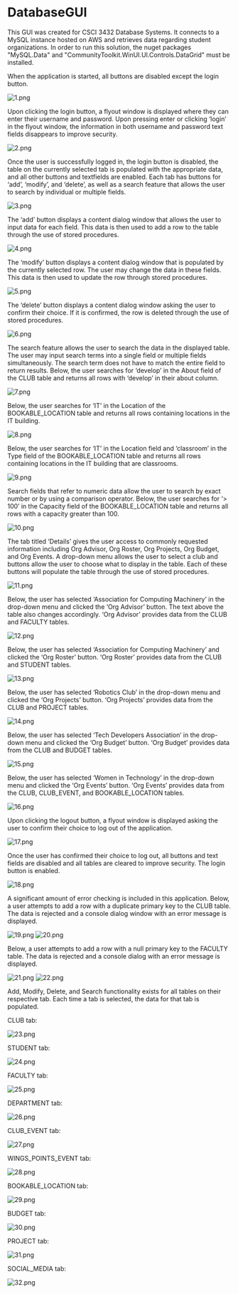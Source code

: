 # DatabaseGUI
This GUI was created for CSCI 3432 Database Systems. It connects to a MySQL instance hosted on AWS and retrieves data regarding student organizations. In order to run this solution, the nuget packages "MySQL.Data" and "CommunityToolkit.WinUI.UI.Controls.DataGrid" must be installed. 

When the application is started, all buttons are disabled except the login button. 

![1.png](https://github.com/howardks/DatabaseGUI/blob/master/Screenshots/1.png?raw=true)

Upon clicking the login button, a flyout window is displayed where they can enter their username and password. Upon pressing enter or clicking ‘login’ in the flyout window, the information in both username and password text fields disappears to improve security. 

![2.png](https://github.com/howardks/DatabaseGUI/blob/master/Screenshots/2.png?raw=true)

Once the user is successfully logged in, the login button is disabled, the table on the currently selected tab is populated with the appropriate data, and all other buttons and textfields are enabled. Each tab has buttons for ‘add’, ‘modify’, and ‘delete’, as well as a search feature that allows the user to search by individual or multiple fields. 

![3.png](https://github.com/howardks/DatabaseGUI/blob/master/Screenshots/3.png?raw=true)

The ‘add’ button displays a content dialog window that allows the user to input data for each field. This data is then used to add a row to the table through the use of stored procedures. 

![4.png](https://github.com/howardks/DatabaseGUI/blob/master/Screenshots/4.png?raw=true)

The ‘modify’ button displays a content dialog window that is populated by the currently selected row. The user may change the data in these fields. This data is then used to update the row through stored procedures. 

![5.png](https://github.com/howardks/DatabaseGUI/blob/master/Screenshots/5.png?raw=true)

The ‘delete’ button displays a content dialog window asking the user to confirm their choice. If it is confirmed, the row is deleted through the use of stored procedures. 

![6.png](https://github.com/howardks/DatabaseGUI/blob/master/Screenshots/6.png?raw=true)

The search feature allows the user to search the data in the displayed table. The user may input search terms into a single field or multiple fields simultaneously. The search term does not have to match the entire field to return results. Below, the user searches for ‘develop’ in the About field of the CLUB table and returns all rows with ‘develop’ in their about column. 

![7.png](https://github.com/howardks/DatabaseGUI/blob/master/Screenshots/7.png?raw=true)

Below, the user searches for ‘IT’ in the Location of the BOOKABLE_LOCATION table and returns all rows containing locations in the IT building. 

![8.png](https://github.com/howardks/DatabaseGUI/blob/master/Screenshots/8.png?raw=true)

Below, the user searches for ‘IT’ in the Location field and ‘classroom’ in the Type field of the BOOKABLE_LOCATION table and returns all rows containing locations in the IT building that are classrooms.

![9.png](https://github.com/howardks/DatabaseGUI/blob/master/Screenshots/9.png?raw=true)

Search fields that refer to numeric data allow the user to search by exact number or by using a comparison operator. Below, the user searches for ‘> 100’ in the Capacity field of the BOOKABLE_LOCATION table and returns all rows with a capacity greater than 100. 

![10.png](https://github.com/howardks/DatabaseGUI/blob/master/Screenshots/10.png?raw=true)

The tab titled ‘Details’ gives the user access to commonly requested information including Org Advisor, Org Roster, Org Projects, Org Budget, and Org Events.  A drop-down menu allows the user to select a club and buttons allow the user to choose what to display in the table. Each of these buttons will populate the table through the use of stored procedures.

![11.png](https://github.com/howardks/DatabaseGUI/blob/master/Screenshots/11.png?raw=true)

Below, the user has selected ‘Association for Computing Machinery’ in the drop-down menu and clicked the ‘Org Advisor’ button. The text above the table also changes accordingly. ‘Org Advisor’ provides data from the CLUB and FACULTY tables. 

![12.png](https://github.com/howardks/DatabaseGUI/blob/master/Screenshots/12.png?raw=true)

Below, the user has selected ‘Association for Computing Machinery’ and clicked the ‘Org Roster’ button. ‘Org Roster’ provides data from the CLUB and STUDENT tables. 

![13.png](https://github.com/howardks/DatabaseGUI/blob/master/Screenshots/13.png?raw=true)

Below, the user has selected ‘Robotics Club’ in the drop-down menu and clicked the ‘Org Projects’ button. ‘Org Projects’ provides data from the CLUB and PROJECT tables. 

![14.png](https://github.com/howardks/DatabaseGUI/blob/master/Screenshots/14.png?raw=true)

Below, the user has selected ‘Tech Developers Association’ in the drop-down menu and clicked the ‘Org Budget’ button. ‘Org Budget’ provides data from the CLUB and BUDGET tables. 

![15.png](https://github.com/howardks/DatabaseGUI/blob/master/Screenshots/15.png?raw=true)

Below, the user has selected ‘Women in Technology’ in the drop-down menu and clicked the ‘Org Events’ button. ‘Org Events’ provides data from the CLUB, CLUB_EVENT, and BOOKABLE_LOCATION tables. 

![16.png](https://github.com/howardks/DatabaseGUI/blob/master/Screenshots/16.png?raw=true)

Upon clicking the logout button, a flyout window is displayed asking the user to confirm their choice to log out of the application. 

![17.png](https://github.com/howardks/DatabaseGUI/blob/master/Screenshots/17.png?raw=true)

Once the user has confirmed their choice to log out, all buttons and text fields are disabled and all tables are cleared to improve security. The login button is enabled. 

![18.png](https://github.com/howardks/DatabaseGUI/blob/master/Screenshots/18.png?raw=true)

A significant amount of error checking is included in this application. Below, a user attempts to add a row with a duplicate primary key to the CLUB table. The data is rejected and a console dialog window with an error message is displayed. 

![19.png](https://github.com/howardks/DatabaseGUI/blob/master/Screenshots/19.png?raw=true)
![20.png](https://github.com/howardks/DatabaseGUI/blob/master/Screenshots/20.png?raw=true)

Below, a user attempts to add a row with a null primary key to the FACULTY table. The data is rejected and a console dialog with an error message is displayed. 

![21.png](https://github.com/howardks/DatabaseGUI/blob/master/Screenshots/21.png?raw=true)
![22.png](https://github.com/howardks/DatabaseGUI/blob/master/Screenshots/22.png?raw=true)

Add, Modify, Delete, and Search functionality exists for all tables on their respective tab. Each time a tab is selected, the data for that tab is populated. 

CLUB tab:

![23.png](https://github.com/howardks/DatabaseGUI/blob/master/Screenshots/23.png?raw=true)

STUDENT tab:

![24.png](https://github.com/howardks/DatabaseGUI/blob/master/Screenshots/24.png?raw=true)

FACULTY tab:

![25.png](https://github.com/howardks/DatabaseGUI/blob/master/Screenshots/25.png?raw=true)

DEPARTMENT tab:

![26.png](https://github.com/howardks/DatabaseGUI/blob/master/Screenshots/26.png?raw=true)

CLUB_EVENT tab:

![27.png](https://github.com/howardks/DatabaseGUI/blob/master/Screenshots/27.png?raw=true)

WINGS_POINTS_EVENT tab:

![28.png](https://github.com/howardks/DatabaseGUI/blob/master/Screenshots/28.png?raw=true)

BOOKABLE_LOCATION tab:

![29.png](https://github.com/howardks/DatabaseGUI/blob/master/Screenshots/29.png?raw=true)

BUDGET tab:

![30.png](https://github.com/howardks/DatabaseGUI/blob/master/Screenshots/30.png?raw=true)

PROJECT tab:

![31.png](https://github.com/howardks/DatabaseGUI/blob/master/Screenshots/31.png?raw=true)

SOCIAL_MEDIA tab:

![32.png](https://github.com/howardks/DatabaseGUI/blob/master/Screenshots/32.png?raw=true)

